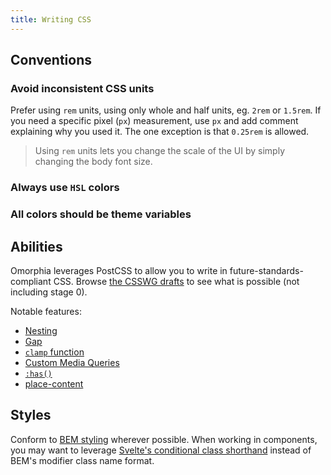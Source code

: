 ```yaml
---
title: Writing CSS
---
```


## Conventions

### Avoid inconsistent CSS units

Prefer using `rem` units, using only whole and half units, eg. `2rem` or `1.5rem`. If you need a specific pixel (`px`) measurement, use `px` and add comment explaining why you used it. The one exception is that `0.25rem` is allowed.

> Using `rem` units lets you change the scale of the UI by simply changing the body font size.

### Always use `HSL` colors

### All colors should be theme variables

## Abilities

Omorphia leverages PostCSS to allow you to write in future-standards-compliant CSS. Browse [the CSSWG drafts](https://cssdb.org/) to see what is possible (not including stage 0).

Notable features:

- [Nesting](https://www.w3.org/TR/css-nesting-1/#example-aecb8796)
- [Gap](https://developer.mozilla.org/en-US/docs/Web/CSS/gap)
- [`clamp` function](<https://developer.mozilla.org/en-US/docs/Web/CSS/clamp()>)
- [Custom Media Queries](https://www.w3.org/TR/mediaqueries-5/#example-532b0adb)
- [`:has()`](https://developer.mozilla.org/en-US/docs/Web/CSS/:has)
- [place-content](https://developer.mozilla.org/en-US/docs/Web/CSS/place-content)

## Styles

Conform to [BEM styling](http://getbem.com/introduction/) wherever possible. When working in components, you may want to leverage [Svelte's conditional class shorthand](https://svelte.dev/tutorial/class-shorthand) instead of BEM's modifier class name format.
